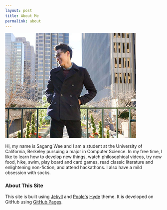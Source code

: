 ```yaml
---
layout: post
title: About Me
permalink: about
---
```



<img id="profile" src="profile/profile.jpg">

Hi, my name is Sagang Wee and I am a student at the University of California, Berkeley pursuing a major in Computer Science. In my free time, I like to learn how to develop new things, watch philosophical videos, try new food, hike, swim, play board and card games, read classic literature and enlightening non-fiction, and attend hackathons. I also have a mild obsession with socks. 

### About This Site

This site is built using [Jekyll](https://jekyllrb.com/) and [Poole's](http://getpoole.com/) [Hyde](http://hyde.getpoole.com) theme. It is developed on GitHub using [GitHub Pages](https://pages.github.com). 
